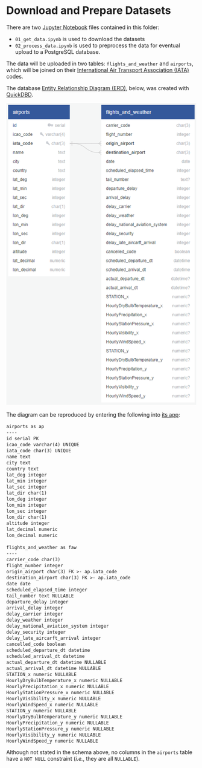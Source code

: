 # Download and Prepare Datasets

There are two [Jupyter Notebook](https://jupyter.org/) files contained in this folder:
- `01_get_data.ipynb` is used to download the datasets
- `02_process_data.ipynb` is used to preprocess the data for eventual upload to a PostgreSQL database.

The data will be uploaded in two tables: `flights_and_weather` and `airports`, which will be joined on their [International Air Transport Association (IATA)](https://www.iata.org/) codes.

The database [Entity Relationship Diagram (ERD)](https://www.lucidchart.com/pages/er-diagrams), below, was created with [QuickDBD](https://www.quickdatabasediagrams.com/).

![entity relationship diagram](../resources/images/db_entity_relationship_diagram.png)

The diagram can be reproduced by entering the following into [its app](https://app.quickdatabasediagrams.com/):

```
airports as ap
----
id serial PK
icao_code varchar(4) UNIQUE
iata_code char(3) UNIQUE
name text
city text
country text
lat_deg integer
lat_min integer
lat_sec integer
lat_dir char(1)
lon_deg integer
lon_min integer
lon_sec integer
lon_dir char(1)
altitude integer
lat_decimal numeric
lon_decimal numeric

flights_and_weather as faw
----
carrier_code char(3)
flight_number integer
origin_airport char(3) FK >- ap.iata_code
destination_airport char(3) FK >- ap.iata_code
date date
scheduled_elapsed_time integer
tail_number text NULLABLE
departure_delay integer
arrival_delay integer
delay_carrier integer
delay_weather integer
delay_national_aviation_system integer
delay_security integer
delay_late_aircarft_arrival integer
cancelled_code boolean
scheduled_departure_dt datetime
scheduled_arrival_dt datetime
actual_departure_dt datetime NULLABLE
actual_arrival_dt datetime NULLABLE
STATION_x numeric NULLABLE
HourlyDryBulbTemperature_x numeric NULLABLE
HourlyPrecipitation_x numeric NULLABLE
HourlyStationPressure_x numeric NULLABLE
HourlyVisibility_x numeric NULLABLE
HourlyWindSpeed_x numeric NULLABLE
STATION_y numeric NULLABLE
HourlyDryBulbTemperature_y numeric NULLABLE
HourlyPrecipitation_y numeric NULLABLE
HourlyStationPressure_y numeric NULLABLE
HourlyVisibility_y numeric NULLABLE
HourlyWindSpeed_y numeric NULLABLE
```

Although not stated in the schema above, no columns in the `airports` table have a `NOT NULL` constraint (*i.e.*, they are all `NULLABLE`).